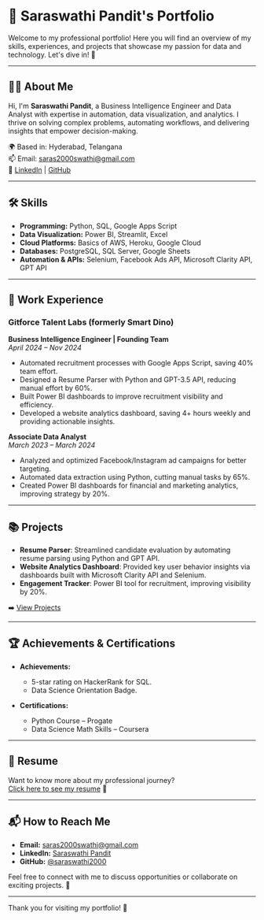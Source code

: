 
# 💼 Saraswathi Pandit's Portfolio

Welcome to my professional portfolio! Here you will find an overview of my skills, experiences, and projects that showcase my passion for data and technology. Let's dive in! 🌟

---

## 👩‍💻 About Me

Hi, I'm **Saraswathi Pandit**, a Business Intelligence Engineer and Data Analyst with expertise in automation, data visualization, and analytics. I thrive on solving complex problems, automating workflows, and delivering insights that empower decision-making.

🌍 Based in: Hyderabad, Telangana  
📫 Email: [saras2000swathi@gmail.com](mailto:saras2000swathi@gmail.com)  
🔗 [LinkedIn](https://www.linkedin.com/in/saraswathi-pandit-806796183/) | [GitHub](https://github.com/saraswathi2000)

---

## 🛠️ Skills

- **Programming:** Python, SQL, Google Apps Script  
- **Data Visualization:** Power BI, Streamlit, Excel  
- **Cloud Platforms:** Basics of AWS, Heroku, Google Cloud  
- **Databases:** PostgreSQL, SQL Server, Google Sheets  
- **Automation & APIs:** Selenium, Facebook Ads API, Microsoft Clarity API, GPT API  

---

## 💼 Work Experience

### Gitforce Talent Labs (formerly Smart Dino)  
**Business Intelligence Engineer | Founding Team**  
*April 2024 – Nov 2024*  
- Automated recruitment processes with Google Apps Script, saving 40% team effort.  
- Designed a Resume Parser with Python and GPT-3.5 API, reducing manual effort by 60%.  
- Built Power BI dashboards to improve recruitment visibility and efficiency.  
- Developed a website analytics dashboard, saving 4+ hours weekly and providing actionable insights.

**Associate Data Analyst**  
*March 2023 – March 2024*  
- Analyzed and optimized Facebook/Instagram ad campaigns for better targeting.  
- Automated data extraction using Python, cutting manual tasks by 65%.  
- Created Power BI dashboards for financial and marketing analytics, improving strategy by 20%.

---

## 📚 Projects

- **Resume Parser**: Streamlined candidate evaluation by automating resume parsing using Python and GPT API.  
- **Website Analytics Dashboard**: Provided key user behavior insights via dashboards built with Microsoft Clarity API and Selenium.  
- **Engagement Tracker**: Power BI tool for recruitment, improving visibility by 20%.  

➡️ [View Projects](https://github.com/saraswathi2000?tab=repositories)

---

## 🏆 Achievements & Certifications

- **Achievements:**  
  - 5-star rating on HackerRank for SQL.  
  - Data Science Orientation Badge.  

- **Certifications:**  
  - Python Course – Progate  
  - Data Science Math Skills – Coursera  

---

## 📄 Resume

Want to know more about my professional journey?  
[Click here to see my resume](https://github.com/saraswathi2000/SaraswathiPanditResume.pdf) 📄

---

## 📬 How to Reach Me

- **Email:** [saras2000swathi@gmail.com](mailto:saras2000swathi@gmail.com)  
- **LinkedIn:** [Saraswathi Pandit](https://www.linkedin.com/in/saraswathi-pandit-806796183/)  
- **GitHub:** [@saraswathi2000](https://github.com/saraswathi2000)

Feel free to connect with me to discuss opportunities or collaborate on exciting projects. 🚀

---

Thank you for visiting my portfolio! 🌟
